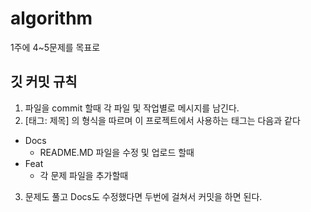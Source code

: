 # algorithm 

1주에 4~5문제를 목표로

## 깃 커밋 규칙

1. 파일을 commit 할때 각 파일 및 작업별로 메시지를 남긴다.
2. [태그: 제목] 의 형식을 따르며 이 프로젝트에서 사용하는 태그는 다음과 같다
  + Docs
    - README.MD 파일을 수정 및 업로드 할때
  + Feat
    - 각 문제 파일을 추가할때
3. 문제도 풀고 Docs도 수정했다면 두번에 걸쳐서 커밋을 하면 된다.